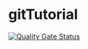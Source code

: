 # gitTutorial
[![Quality Gate Status](http://sonar.devops-carvajal.com/api/project_badges/measure?project=easyliq-clearing-configuration-service&metric=alert_status&token=sqb_3fdc1388749f274455536aa9982f6658e6f5b7e0)](http://sonar.devops-carvajal.com/dashboard?id=easyliq-clearing-configuration-service)
